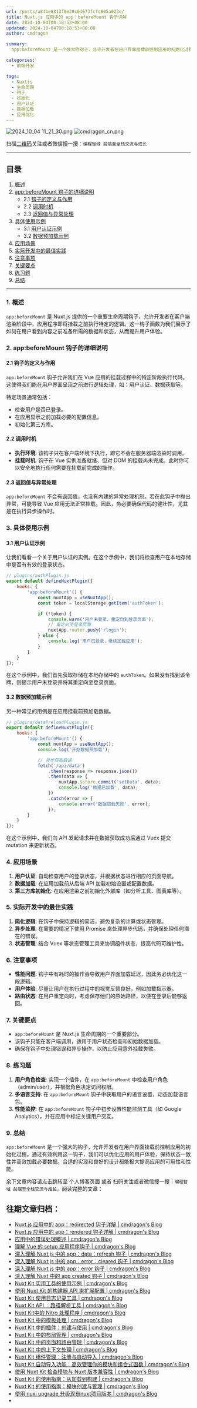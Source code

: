 ```yaml
---
url: /posts/a84be8813f0e28c0d673fcfc005a023e/
title: Nuxt.js 应用中的 app：beforeMount 钩子详解
date: 2024-10-04T00:18:53+08:00
updated: 2024-10-04T00:18:53+08:00
author: cmdragon

summary:
  app:beforeMount 是一个强大的钩子，允许开发者在用户界面挂载前控制应用的初始化过程。通过有效利用这一钩子，我们可以优化应用的用户体验，保持状态一致性并高效加载必要数据。合适的实现和良好的设计都能极大提高应用的可用性和性能。

categories:
  - 前端开发

tags:
  - Nuxtjs
  - 生命周期
  - 钩子
  - 初始化
  - 用户认证
  - 数据加载
  - 应用优化
---
```


<img src="https://static.cmdragon.cn/blog/images/2024_10_04 11_21_30.png@blog" title="2024_10_04 11_21_30.png" alt="2024_10_04 11_21_30.png"/>

<img src="https://api2.cmdragon.cn/upload/cmder/20250304_012821924.jpg" title="cmdragon_cn.png" alt="cmdragon_cn.png"/>


扫描[二维码](https://api2.cmdragon.cn/upload/cmder/20250304_012821924.jpg)关注或者微信搜一搜：`编程智域 前端至全栈交流与成长`



---

## 目录

1. [概述](#1-概述)
2. [app:beforeMount 钩子的详细说明](#2-appbeforemount-钩子的详细说明)
    - 2.1 [钩子的定义与作用](#21-钩子的定义与作用)
    - 2.2 [调用时机](#22-调用时机)
    - 2.3 [返回值与异常处理](#23-返回值与异常处理)
3. [具体使用示例](#3-具体使用示例)
    - 3.1 [用户认证示例](#31-用户认证示例)
    - 3.2 [数据预加载示例](#32-数据预加载示例)
4. [应用场景](#4-应用场景)
5. [实际开发中的最佳实践](#5-实际开发中的最佳实践)
6. [注意事项](#6-注意事项)
7. [关键要点](#7-关键要点)
8. [练习题](#8-练习题)
9. [总结](#9-总结)

---

### 1. 概述

`app:beforeMount` 是 Nuxt.js 提供的一个重要生命周期钩子，允许开发者在客户端渲染阶段中，应用程序即将挂载之前执行特定的逻辑。这一钩子函数为我们展示了如何在用户看到内容之前准备所需的数据和状态，从而提升用户体验。

### 2. app:beforeMount 钩子的详细说明

#### 2.1 钩子的定义与作用

`app:beforeMount` 钩子允许我们在 Vue 应用的挂载过程中的特定阶段执行代码。这使得我们能在用户界面呈现之前进行逻辑处理，如：用户认证、数据获取等。

特定场景通常包括：

- 检查用户是否已登录。
- 在应用显示之前加载必要的配置信息。
- 初始化第三方库。

#### 2.2 调用时机

- **执行环境**: 该钩子只在客户端环境下执行，即它不会在服务器端渲染时调用。
- **挂载时机**: 钩子在 Vue 实例准备就绪、但对 DOM 的挂载尚未完成。此时你可以安全地执行任何需要在挂载前完成的操作。

#### 2.3 返回值与异常处理

`app:beforeMount` 不会有返回值，也没有内建的异常处理机制。若在此钩子中抛出异常，可能导致 Vue
应用无法正常挂载。因此，务必要确保代码的健壮性，尤其是在执行异步操作时。

### 3. 具体使用示例

#### 3.1 用户认证示例

让我们看看一个关于用户认证的实例。在这个示例中，我们将检查用户在本地存储中是否有有效的登录状态。

```javascript
// plugins/authPlugin.js
export default defineNuxtPlugin({
    hooks: {
        'app:beforeMount'() {
            const nuxtApp = useNuxtApp();
            const token = localStorage.getItem('authToken');

            if (!token) {
                console.warn('用户未登录，重定向到登录页面');
                // 重定向至登录页面
                nuxtApp.router.push('/login');
            } else {
                console.log('用户已登录，继续加载应用');
            }
        }
    }
});
```

在这个示例中，我们首先获取存储在本地存储中的 `authToken`。如果没有找到该令牌，则提示用户未登录并将其重定向至登录页面。

#### 3.2 数据预加载示例

另一种常见的用例是在应用挂载前预加载数据。

```javascript
// plugins/dataPreloadPlugin.js
export default defineNuxtPlugin({
    hooks: {
        'app:beforeMount'() {
            const nuxtApp = useNuxtApp();
            console.log('开始数据预加载');

            // 异步获取数据
            fetch('/api/data')
                .then(response => response.json())
                .then(data => {
                    nuxtApp.$store.commit('setData', data);
                    console.log('数据已加载', data);
                })
                .catch(error => {
                    console.error('数据加载失败', error);
                });
        }
    }
});
```

在这个示例中，我们向 API 发起请求并在数据获取成功后通过 Vuex 提交 mutation 来更新状态。

### 4. 应用场景

1. **用户认证**: 自动检查用户的登录状态，并根据状态进行相应的页面导航。
2. **数据加载**: 在应用加载前从后端 API 加载初始设置或配置数据。
3. **第三方库初始化**: 在应用渲染之前初始化外部库（如分析工具、图表库等）。

### 5. 实际开发中的最佳实践

1. **简化逻辑**: 在钩子中保持逻辑的简洁，避免复杂的计算或状态管理。
2. **异步处理**: 在需要的情况下使用 Promise 来处理异步代码，并确保处理任何潜在的错误。
3. **状态管理**: 结合 Vuex 等状态管理工具来协调组件状态，提高代码可维护性。

### 6. 注意事项

- **性能问题**: 钩子中有耗时的操作会导致用户界面加载延迟，因此务必优化这一段逻辑。
- **用户体验**: 尽量让用户在执行过程中的视觉反馈良好，例如加载指示器。
- **路由状态**: 在用户重定向时，考虑保存他们的原始路径，以便在登录后能够返回。

### 7. 关键要点

- `app:beforeMount` 是 Nuxt.js 生命周期的一个重要部分。
- 该钩子只能在客户端调用，适用于用户状态检查和初始数据加载。
- 确保在钩子中处理错误和异步操作，以防止应用意外挂载失败。

### 8. 练习题

1. **用户角色检查**: 实现一个插件，在 `app:beforeMount` 中检查用户角色（admin/user），并根据角色决定访问权限。
2. **多语言支持**: 在 `app:beforeMount` 钩子中获取用户的语言设置，动态加载语言包。
3. **性能监控**: 在 `app:beforeMount` 钩子中初步设置性能监测工具（如 Google Analytics），并在应用中标记关键用户交互。

### 9. 总结

`app:beforeMount` 是一个强大的钩子，允许开发者在用户界面挂载前控制应用的初始化过程。通过有效利用这一钩子，我们可以优化应用的用户体验，保持状态一致性并高效加载必要数据。合适的实现和良好的设计都能极大提高应用的可用性和性能。

余下文章内容请点击跳转至 个人博客页面 或者 扫码关注或者微信搜一搜：`编程智域 前端至全栈交流与成长`，阅读完整的文章：

## 往期文章归档：

- [Nuxt.js 应用中的 app：redirected 钩子详解 | cmdragon's Blog](https://blog.cmdragon.cn/posts/c83b294c7a07/)
- [Nuxt.js 应用中的 app：rendered 钩子详解 | cmdragon's Blog](https://blog.cmdragon.cn/posts/26479872ffdc/)
- [应用中的错误处理概述 | cmdragon's Blog](https://blog.cmdragon.cn/posts/5c9b317a962a/)
- [理解 Vue 的 setup 应用程序钩子 | cmdragon's Blog](https://blog.cmdragon.cn/posts/405db1302a23/)
- [深入理解 Nuxt.js 中的 app：data：refresh 钩子 | cmdragon's Blog](https://blog.cmdragon.cn/posts/6f0c4f34bc45/)
- [深入理解 Nuxt.js 中的 app：error：cleared 钩子 | cmdragon's Blog](https://blog.cmdragon.cn/posts/732d62232fb8/)
- [深入理解 Nuxt.js 中的 app：error 钩子 | cmdragon's Blog](https://blog.cmdragon.cn/posts/cb83a085e7a4/)
- [深入理解 Nuxt 中的 app created 钩子 | cmdragon's Blog](https://blog.cmdragon.cn/posts/188ad06ef45a/)
- [Nuxt Kit 实用工具的使用示例 | cmdragon's Blog](https://blog.cmdragon.cn/posts/a66da411afd2/)
- [使用 Nuxt Kit 的构建器 API 来扩展配置 | cmdragon's Blog](https://blog.cmdragon.cn/posts/f6e87c3cf111/)
- [Nuxt Kit 使用日志记录工具 | cmdragon's Blog](https://blog.cmdragon.cn/posts/37ad5a680e7d/)
- [Nuxt Kit API ：路径解析工具 | cmdragon's Blog](https://blog.cmdragon.cn/posts/441492dbf6ae/)
- [Nuxt Kit中的 Nitro 处理程序 | cmdragon's Blog](https://blog.cmdragon.cn/posts/2bd1fe409aca/)
- [Nuxt Kit 中的模板处理 | cmdragon's Blog](https://blog.cmdragon.cn/posts/4cf144d7b562/)
- [Nuxt Kit 中的插件：创建与使用 | cmdragon's Blog](https://blog.cmdragon.cn/posts/080baafc9cf0/)
- [Nuxt Kit 中的布局管理 | cmdragon's Blog](https://blog.cmdragon.cn/posts/1c99e3fc4fb0/)
- [Nuxt Kit 中的页面和路由管理 | cmdragon's Blog](https://blog.cmdragon.cn/posts/85c68e006ffc/)
- [Nuxt Kit 中的上下文处理 | cmdragon's Blog](https://blog.cmdragon.cn/posts/83b074b7a330/)
- [Nuxt Kit 组件管理：注册与自动导入 | cmdragon's Blog](https://blog.cmdragon.cn/posts/1097e357ea9a/)
- [Nuxt Kit 自动导入功能：高效管理你的模块和组合式函数 | cmdragon's Blog](https://blog.cmdragon.cn/posts/54548c5422db/)
- [使用 Nuxt Kit 检查模块与 Nuxt 版本兼容性 | cmdragon's Blog](https://blog.cmdragon.cn/posts/7739f2e3f502/)
- [Nuxt Kit 的使用指南：从加载到构建 | cmdragon's Blog](https://blog.cmdragon.cn/posts/89214487bbdc/)
- [Nuxt Kit 的使用指南：模块创建与管理 | cmdragon's Blog](https://blog.cmdragon.cn/posts/4dc052ff586b/)
- [使用 nuxi upgrade 升级现有nuxt项目版本 | cmdragon's Blog](https://blog.cmdragon.cn/posts/07ce67a781de/)
-


